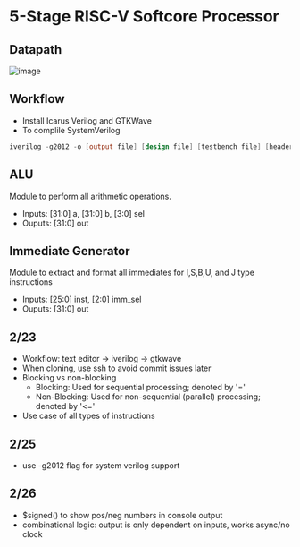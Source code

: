 # 5-Stage RISC-V Softcore Processor
## Datapath
![image](https://github.com/user-attachments/assets/b5a85df9-06a7-44b7-8997-de6fa9eff5ad)
## Workflow
- Install Icarus Verilog and GTKWave
- To complile SystemVerilog
```verilog
iverilog -g2012 -o [output file] [design file] [testbench file] [header file]
```
## ALU
Module to perform all arithmetic operations. 
- Inputs: [31:0] a, [31:0] b, [3:0] sel
- Ouputs: [31:0] out
## Immediate Generator
Module to extract and format all immediates for I,S,B,U, and J type instructions
- Inputs: [25:0] inst, [2:0] imm_sel
- Ouputs: [31:0] out
## 2/23
- Workflow: text editor -> iverilog -> gtkwave
- When cloning, use ssh to avoid commit issues later
- Blocking vs non-blocking
    - Blocking: Used for sequential processing; denoted by '='
    - Non-Blocking: Used for non-sequential (parallel) processing; denoted by '<='
- Use case of all types of instructions
## 2/25
- use -g2012 flag for system verilog support
## 2/26
- $signed() to show pos/neg numbers in console output
- combinational logic: output is only dependent on inputs, works async/no clock
